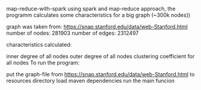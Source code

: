 map-reduce-with-spark
using spark and map-reduce approach, the programm calculates some characteristics for a big graph (~300k nodes))

graph was taken from: https://snap.stanford.edu/data/web-Stanford.html number of nodes: 281903 number of edges: 2312497

characteristics calculated:

inner degree of all nodes
outer degree of all nodes
clustering coefficient for all nodes
To run the program:

put the graph-file from https://snap.stanford.edu/data/web-Stanford.html to resources directory
load maven dependencies
run the main funcion
